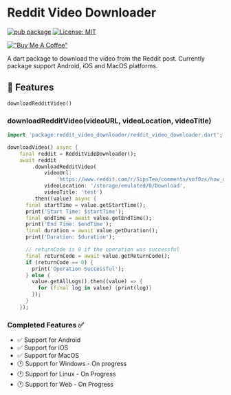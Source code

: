 # Reddit Video Downloader

[![pub package][pub_badge]][pub_link]
[![License: MIT][license_badge]][license_link]

[!["Buy Me A Coffee"](https://www.buymeacoffee.com/assets/img/custom_images/orange_img.png)](https://www.buymeacoffee.com/kathirvel)

A dart package to download the video from the Reddit post. Currently package support Android, iOS and MacOS platforms.

## 🚀 Features

`downloadRedditVideo()`

### downloadRedditVideo(videoURL, videoLocation, videoTitle)

```dart
import 'package:reddit_video_downloader/reddit_video_downloader.dart';

downloadVideo() async {
    final reddit = RedditVideDownloader();
    await reddit
        .downloadRedditVideo(
            videoUrl:
                'https://www.reddit.com/r/SipsTea/comments/vmf0zx/how_different_animals_fight/',
            videoLocation: '/storage/emulated/0/Download',
            videoTitle: 'test')
        .then((value) async {
      final startTime = value.getStartTime();
      print('Start Time: $startTime');
      final endTime = await value.getEndTime();
      print('End Time: $endTime');
      final duration = await value.getDuration();
      print('Duration: $duration');

      // returnCode is 0 if the operation was successful
      final returnCode = await value.getReturnCode();
      if (returnCode == 0) {
        print('Operation Successful');
      } else {
        value.getAllLogs().then((value) => {
          for (final log in value) {print(log)}
        });
      }
    });    
```

### Completed Features ✅

- ✅ Support for Android  
- ✅ Support for iOS  
- ✅ Support for MacOS  
- 🕐 Support for Windows - On progress  
- 🕐 Support for Linux - On Progress
- 🕐 Support for Web - On Progress

[license_link]: https://opensource.org/licenses/MIT
[license_badge]: https://img.shields.io/badge/license-MIT-blue.svg
[pub_badge]: https://img.shields.io/pub/v/reddit_video_downloader.svg
[pub_link]: https://pub.dev/packages/reddit_video_downloader
